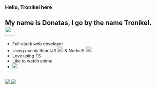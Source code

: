 ### Hello, Tronikel here

## My name is Donatas, I go by the name Tronikel. <img src="https://user-images.githubusercontent.com/56039679/121783172-ebc4e280-cbb5-11eb-956b-f7a2a701c1a7.gif" width="30px">
- Full-stack web developer 
- Using mainly ReactJS <img src="https://user-images.githubusercontent.com/56039679/121782774-e23a7b00-cbb3-11eb-911e-10826cbda96e.png" width="20px"> & NodeJS <img src="https://user-images.githubusercontent.com/56039679/121782840-3f363100-cbb4-11eb-9787-5d0112b985ee.png" width="20px">
- Love using TS
- Like to watch anime
- ![](https://komarev.com/ghpvc/?username=Trunkelis)

</br>


<a href="https://github.com/anuraghazra/github-readme-stats">
    <img 
        align="center" 
        src="https://github-readme-stats.vercel.app/api/top-langs/?username=Trunkelis&langs_count=5&layout=compact"
    />
</a>

<a href="https://github.com/anuraghazra/github-readme-stats">
    <img 
        align="center" 
        src="https://github-readme-stats.vercel.app/api?username=Trunkelis&show_icons=true&theme=tokyonight"
    />
</a>
